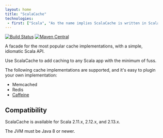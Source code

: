 ```yaml
---
layout: home
title: "ScalaCache"
technologies:
 - first: ["Scala", "As the name implies ScalaCache is written in Scala."]
---
```


[![Build Status](https://github.com/cb372/scalacache/workflows/Continuous%20Integration/badge.svg)](https://github.com/cb372/scalacache/actions) [![Maven Central](https://img.shields.io/maven-central/v/com.github.cb372/scalacache-core_2.12.svg)](http://search.maven.org/#search%7Cga%7C1%7Cscalacache)

A facade for the most popular cache implementations, with a simple, idiomatic Scala API.

Use ScalaCache to add caching to any Scala app with the minimum of fuss.

The following cache implementations are supported, and it's easy to plugin your own implementation:
* Memcached
* Redis
* [Caffeine](https://github.com/ben-manes/caffeine)

## Compatibility

ScalaCache is available for Scala 2.11.x, 2.12.x, and 2.13.x.

The JVM must be Java 8 or newer.
